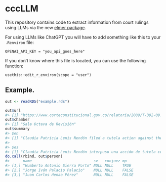
<!-- README.md is generated from README.Rmd. Please edit that file -->

# cccLLM

<!-- badges: start -->
<!-- badges: end -->

This repository contains code to extract information from court rulings
using LLMs via the new [elmer package](https://elmer.tidyverse.org/).

For using LLMs like ChatGPT you will have to add something like this to
your `.Renviron` file:

    OPENAI_API_KEY = "you_api_goes_here"

If you don’t know where this file is located, you can use the following
function:

    usethis::edit_r_environ(scope = "user")

## Example.

``` r
out <- readRDS("example.rds")

out$url
#> [1] "https://www.corteconstitucional.gov.co/relatoria/2009/T-392-09.htm"
out$chamber
#> [1] "Sala Octava de Revisión"
out$summary
#> $en
#> [1] "Claudia Patricia Lenis Rendón filed a tutela action against the health company SOS EPS for denying authorization for a reconstructive surgery after a gastric bypass, which was needed to remove excess skin causing her physical and psychological issues. The court initially granted her right to health care, but the decision was appealed and overturned on grounds that the surgery was not included in the mandatory health plan. Upon review, the Constitutional Court found that SOS EPS violated her fundamental rights by refusing the necessary surgery and ordered the health company to perform it, considering it as essential for her dignity and health recovery beyond aesthetic purposes."
#> 
#> $es
#> [1] "Claudia Patricia Lenis Rendón interpuso una acción de tutela contra la EPS SOS por negarle la autorización para una cirugía reconstructiva posterior al bypass gástrico, la cual era necesaria para remover el exceso de piel que le causaba problemas físicos y psicológicos. Inicialmente, el tribunal concedió la tutela en favor de la accionante, pero la decisión fue apelada y revocada, bajo el argumento de que la cirugía no estaba incluida en el Plan Obligatorio de Salud. Al revisar el caso, la Corte Constitucional encontró que la EPS desconoció los derechos fundamentales de salud y vida digna de Claudia al negarle la cirugía necesaria y ordenó a la EPS realizar el procedimiento al considerar que era esencial para su recuperación y dignidad, más allá de propósitos estéticos."
do.call(rbind, out$person)
#>      name                            sv   conjuez mp   
#> [1,] "Humberto Antonio Sierra Porto" NULL NULL    TRUE 
#> [2,] "Jorge Iván Palacio Palacio"    NULL NULL    FALSE
#> [3,] "Juan Carlos Henao Pérez"       NULL NULL    FALSE
```
